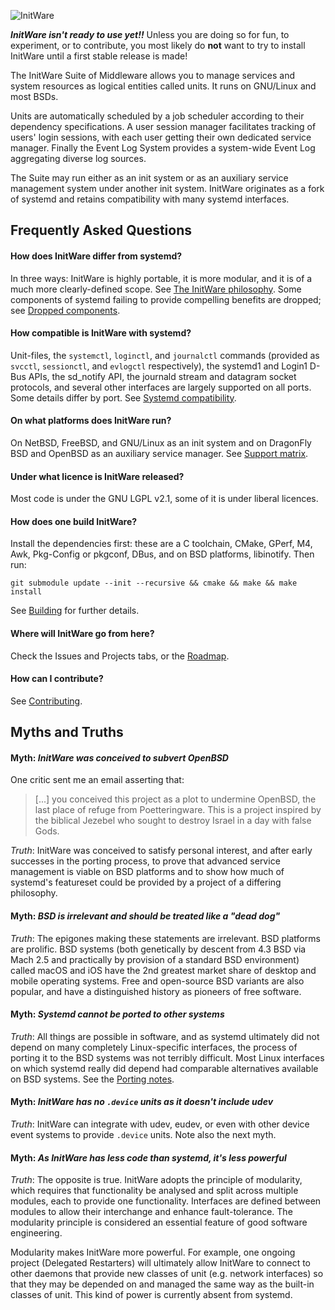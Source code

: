 ![InitWare](http://brand.initware.com/assets/page-logo-bg.png)

***InitWare isn't ready to use yet!!***
Unless you are doing so for fun, to experiment, or to contribute, you most
likely do **not** want to try to install InitWare until a first stable 
release is made!

The InitWare Suite of Middleware allows you to manage services and system
resources as logical entities called units. It runs on GNU/Linux and most BSDs.

Units are automatically scheduled by a job scheduler according to their
dependency specifications. A user session manager facilitates tracking of users'
login sessions, with each user getting their own dedicated service manager.
Finally the Event Log System provides a system-wide Event Log aggregating
diverse log sources.

The Suite may run either as an init system or as an auxiliary service management
system under another init system. InitWare originates as a fork of systemd and
retains compatibility with many systemd interfaces.

## Frequently Asked Questions

#### How does InitWare differ from systemd?

In three ways: InitWare is highly portable, it is more modular, and it is of a
much more clearly-defined scope. See [The InitWare philosophy]. Some components
of systemd failing to provide compelling benefits are dropped; see
[Dropped components].

[The InitWare philosophy]: https://github.com/InitWare/InitWare/wiki/The-InitWare-philosophy

[Dropped components]: https://github.com/InitWare/InitWare/wiki/Dropped-components


#### How compatible is InitWare with systemd?

Unit-files, the `systemctl`, `loginctl`, and `journalctl` commands (provided as
`svcctl`, `sessionctl`, and `evlogctl` respectively), the systemd1 and Login1
D-Bus APIs, the sd_notify API, the journald stream and datagram socket
protocols, and several other interfaces are largely supported on all ports.
Some details differ by port. See [Systemd compatibility].

[Systemd compatibility]: https://github.com/InitWare/InitWare/wiki/Systemd-compatibility

#### On what platforms does InitWare run?

On NetBSD, FreeBSD, and GNU/Linux as an init system and on DragonFly BSD and
OpenBSD as an auxiliary service manager. See [Support matrix].

[Support Matrix]: https://github.com/InitWare/InitWare/wiki/Support-Matrix

#### Under what licence is InitWare released?

Most code is under the GNU LGPL v2.1, some of it is under liberal licences.

#### How does one build InitWare?

Install the dependencies first: these are a C toolchain, CMake, GPerf, M4, Awk,
Pkg-Config or pkgconf, DBus, and on BSD platforms, libinotify. Then run:

```git submodule update --init --recursive && cmake && make && make install```

See [Building] for further details.

[Building]: https://github.com/InitWare/InitWare/wiki/Building

#### Where will InitWare go from here?

Check the Issues and Projects tabs, or the
[Roadmap](https://github.com/InitWare/InitWare/wiki/Roadmap).

#### How can I contribute?

See [Contributing](https://github.com/InitWare/InitWare/wiki/Contributing).

## Myths and Truths

#### Myth: *InitWare was conceived to subvert OpenBSD*

One critic sent me an email asserting that:

>[...] you conceived this project as a plot to undermine OpenBSD, the last
 place of refuge from Poetteringware. This is a project inspired by the biblical
 Jezebel who sought to destroy Israel in a day with false Gods.

*Truth*: InitWare was conceived to satisfy personal interest, and after early
successes in the porting process, to prove that advanced service management is
viable on BSD platforms and to show how much of systemd's featureset could be
provided by a project of a differing philosophy.

#### Myth: *BSD is irrelevant and should be treated like a "dead dog"*

*Truth*: The epigones making these statements are irrelevant. BSD platforms are
prolific. BSD systems (both genetically by descent from 4.3 BSD via Mach 2.5 and
practically by provision of a standard BSD environment) called macOS and iOS
have the 2nd greatest market share of desktop and mobile operating systems. Free
and open-source BSD variants are also popular, and have a distinguished history
as pioneers of free software.

#### Myth: *Systemd cannot be ported to other systems*

*Truth*: All things are possible in software, and as systemd ultimately did not
depend on many completely Linux-specific interfaces, the process of porting it
to the BSD systems was not terribly difficult. Most Linux interfaces on which
systemd really did depend had comparable alternatives available on BSD systems.
See the [Porting notes](https://github.com/InitWare/InitWare/wiki/Porting-Notes).

#### Myth: *InitWare has no `.device` units as it doesn't include udev*

*Truth*: InitWare can integrate with udev, eudev, or even with other device
event systems to provide `.device` units. Note also the next myth.

#### Myth: *As InitWare has less code than systemd, it's less powerful*

*Truth*: The opposite is true. InitWare adopts the principle of modularity,
which requires that functionality be analysed and split across multiple modules,
each to provide one functionality. Interfaces are defined between modules to
allow their interchange and enhance fault-tolerance. The modularity principle is
considered an essential feature of good software engineering. 

Modularity makes InitWare more powerful. For example, one ongoing project
(Delegated Restarters) will ultimately allow InitWare to connect to other
daemons that provide new classes of unit (e.g. network interfaces) so that they
may be depended on and managed the same way as the built-in classes of unit.
This kind of power is currently absent from systemd.
